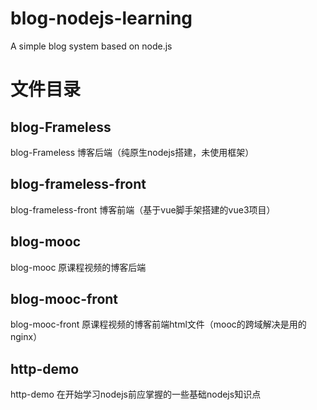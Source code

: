 # blog-nodejs-learning
A simple blog system based on node.js

# 文件目录

## blog-Frameless
blog-Frameless  博客后端（纯原生nodejs搭建，未使用框架）

## blog-frameless-front
blog-frameless-front 博客前端（基于vue脚手架搭建的vue3项目）

## blog-mooc
blog-mooc 原课程视频的博客后端

## blog-mooc-front
blog-mooc-front 原课程视频的博客前端html文件（mooc的跨域解决是用的nginx）

## http-demo
http-demo 在开始学习nodejs前应掌握的一些基础nodejs知识点
